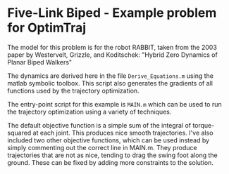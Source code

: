 # Five-Link Biped - Example problem for OptimTraj

The model for this problem is for the robot RABBIT, taken from the 2003 paper by Westervelt, Grizzle, and Koditschek: "Hybrid Zero Dynamics of Planar Biped Walkers"

The dynamics are derived here in the file `Derive_Equations.m` using the matlab symbolic toolbox. This script also generates the gradients of all functions used by the trajectory optimization.

The entry-point script for this example is `MAIN.m` which can be used to run the trajectory optimization using a variety of techniques.

The default objective function is a simple sum of the integral of torque-squared at each joint. This produces nice smooth trajectories. I've also included two other objective functions, which can be used instead by simply commenting out the correct line in MAIN.m. They produce trajectories that are not as nice, tending to drag the swing foot along the ground. These can be fixed by adding more constraints to the solution.
